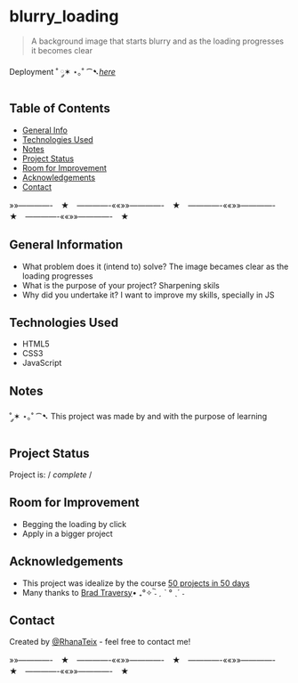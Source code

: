 # blurry_loading
>A background image that starts blurry and as the loading progresses it becomes clear

 
Deployment ˚ ༘✶ ⋆｡˚ ⁀➷[_here_](https://rhanateix.github.io/blurry_loading/)

## Table of Contents
* [General Info](#general-information)
* [Technologies Used](#technologies-used)
* [Notes](#notes)
* [Project Status](#project-status)
* [Room for Improvement](#room-for-improvement)
* [Acknowledgements](#acknowledgements)
* [Contact](#contact)


»»————-　★　————-««»»————-　★　————-««»»————-　★　————-««»»————-　★　



## General Information

- What problem does it (intend to) solve? The image becames clear as the loading progresses
- What is the purpose of your project? Sharpening skils
- Why did you undertake it? I want to improve my skills, specially in JS


## Technologies Used
- HTML5
- CSS3
- JavaScript

## Notes
  
  ˚ ༘✶ ⋆｡˚ ⁀➷ This project was made by and with the purpose of learning 


## Project Status
Project is: / _complete_ /

## Room for Improvement

- Begging the loading by click
- Apply in a bigger project

## Acknowledgements

- This project was idealize by the course [50 projects in 50 days](https://www.udemy.com/course/50-projects-50-days/)
- Many thanks to [Brad Traversy](https://github.com/bradtraversy)• ₊°✧︡ ˗ ˏ ˋ ° ˎˊ ˗


## Contact
Created by [@RhanaTeix](https://www.linkedin.com/in/rhan%C3%A1-teixeira-111181227/) - feel free to contact me!

»»————-　★　————-««»»————-　★　————-««»»————-　★　————-««»»————-　★　
